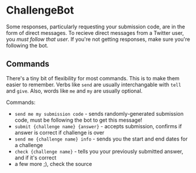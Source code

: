 # ChallengeBot

Some responses, particularly requesting your submission code, are in the form of direct messages. To recieve direct messages from a Twitter user, you *must follow that user*. If you're not getting responses, make sure you're following the bot.

## Commands
There's a tiny bit of flexibility for most commands. This is to make them easier to remember. Verbs like `send` are usually interchangable with `tell` and `give`. Also, words like `me` and `my` are usually optional.

Commands:

* `send me my submission code` - sends randomly-generated submission code, must be following the bot to get this message!
* `submit {challenge name} {answer}` - accepts submission, confirms if answer is correct if challenge is over
* `send me {challenge name} info` - sends you the start and end dates for a challenge
* `check {challenge name}` - tells you your previously submitted answer, and if it's correct
* a few more ;), check the source



